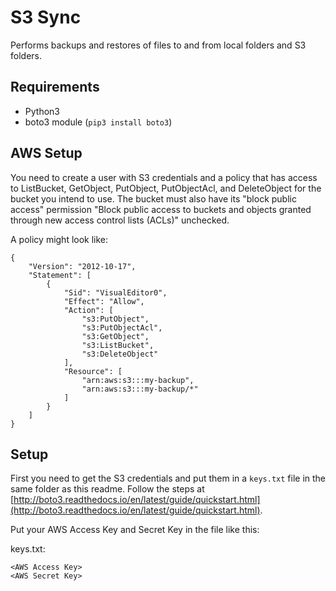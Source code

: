 # S3 Sync

Performs backups and restores of files to and from local folders and S3 folders.

## Requirements

* Python3
* boto3 module (`pip3 install boto3`)

## AWS Setup

You need to create a user with S3 credentials and a policy that has access to ListBucket, GetObject, PutObject, PutObjectAcl, and DeleteObject for the bucket you intend to use. The bucket must also have its "block public access" permission "Block public access to buckets and objects granted through new access control lists (ACLs)" unchecked.

A policy might look like:

```
{
    "Version": "2012-10-17",
    "Statement": [
        {
            "Sid": "VisualEditor0",
            "Effect": "Allow",
            "Action": [
                "s3:PutObject",
                "s3:PutObjectAcl",
                "s3:GetObject",
                "s3:ListBucket",
                "s3:DeleteObject"
            ],
            "Resource": [
                "arn:aws:s3:::my-backup",
                "arn:aws:s3:::my-backup/*"
            ]
        }
    ]
}
```

## Setup

First you need to get the S3 credentials and put them in a `keys.txt` file in the same folder as this readme. Follow the steps at [http://boto3.readthedocs.io/en/latest/guide/quickstart.html](http://boto3.readthedocs.io/en/latest/guide/quickstart.html).

Put your AWS Access Key and Secret Key in the file like this:

keys.txt:
```
<AWS Access Key>
<AWS Secret Key>
```

